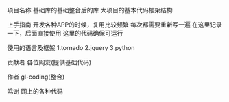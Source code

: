 项目名称
基础库的基础整合后的库
大项目的基本代码框架结构

上手指南
开发各种APP的时候，复用比较频繁
每次都需要重新写一遍
在这里记录一下，后面直接使用
这里的代码确保可运行

使用的语言及框架
1.tornado
2.jquery
3.python

贡献者
各位网友(提供基础代码)

作者
gl-coding(整合)

鸣谢
网上的各种代码

